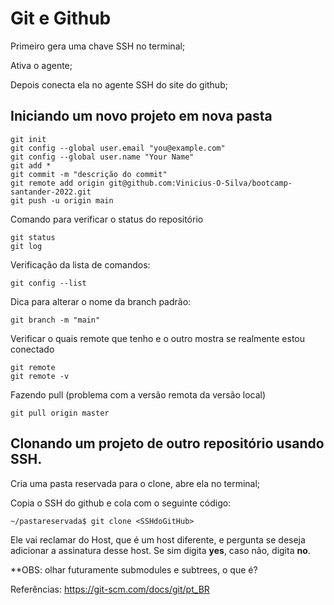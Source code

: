 # Git e Github

Primeiro gera uma chave SSH no terminal;

Ativa o agente;

Depois conecta ela no agente SSH do site do github;

## Iniciando um novo projeto em nova pasta

```
git init
git config --global user.email "you@example.com"
git config --global user.name "Your Name"
git add *
git commit -m "descrição do commit"
git remote add origin git@github.com:Vinicius-O-Silva/bootcamp-santander-2022.git
git push -u origin main
```

Comando para verificar o status do repositório

```
git status
git log
```

Verificação da lista de comandos:

```
git config --list
```

Dica para alterar o nome da branch padrão:

```
git branch -m "main"
```

Verificar o quais remote que tenho e o outro mostra se realmente estou conectado

```
git remote
git remote -v
```

Fazendo pull (problema com a versão remota da versão local)

```
git pull origin master
```

## Clonando um projeto de outro repositório usando SSH.

Cria uma pasta reservada para o clone, abre ela no terminal;

Copia o SSH do github e cola com o seguinte código:

```
~/pastareservada$ git clone <SSHdoGitHub>
```

Ele vai reclamar do Host, que é um host diferente, e pergunta se deseja adicionar a assinatura desse host.  Se sim digita **yes**, caso não, digita **no**.

**OBS: olhar futuramente submodules e subtrees, o que é?

Referências: https://git-scm.com/docs/git/pt_BR

